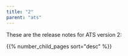 ```yaml
---
title: "2"
parent: "ats"
---
```


These are the release notes for ATS version 2:

{{% number_child_pages sort="desc" %}}

